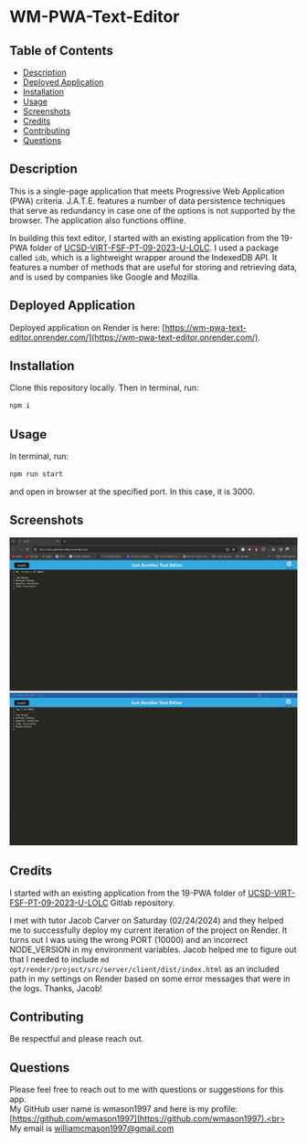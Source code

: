 # WM-PWA-Text-Editor


## Table of Contents
* [Description](#description)
* [Deployed Application](#deployed-application)
* [Installation](#installation-instructions)
* [Usage](#usage-instructions)
* [Screenshots](#screenshots)
* [Credits](#credits)
* [Contributing](#contribution-guidelines)
* [Questions](#questions)

## Description <a name="description"></a> 
This is a single-page application that meets Progressive Web Application (PWA) criteria. J.A.T.E. features a number of data persistence techniques that serve as redundancy in case one of the options is not supported by the browser. The application also functions offline.

In building this text editor, I started with an existing application from the 19-PWA folder of [UCSD-VIRT-FSF-PT-09-2023-U-LOLC](https://git.bootcampcontent.com/University-of-California---San-Diego/UCSD-VIRT-FSF-PT-09-2023-U-LOLC). I used a package called `idb`, which is a lightweight wrapper around the IndexedDB API. It features a number of methods that are useful for storing and retrieving data, and is used by companies like Google and Mozilla.

## Deployed Application <a name="deployed-application"></a>
Deployed application on Render is here: [https://wm-pwa-text-editor.onrender.com/](https://wm-pwa-text-editor.onrender.com/).

## Installation <a name="installation-instructions"></a>
Clone this repository locally. Then in terminal, run:
```md
npm i
```

## Usage <a name="usage-instructions"></a>
In terminal, run:
```md
npm run start
```

and open in browser at the specified port. In this case, it is 3000.

## Screenshots <a name="screenshots"></a>
![Screenshot 1](/Assets/WM-PWA-Text-Editor-1.png)
![Screenshot 2](/Assets/WM-PWA-Text-Editor-2.png)


## Credits <a name = "credits"></a>
I started with an existing application from the 19-PWA folder of [UCSD-VIRT-FSF-PT-09-2023-U-LOLC](https://git.bootcampcontent.com/University-of-California---San-Diego/UCSD-VIRT-FSF-PT-09-2023-U-LOLC) Gitlab repository.

I met with tutor Jacob Carver on Saturday (02/24/2024) and they helped me to successfully deploy my current iteration of the project on Render. It turns out I was using the wrong PORT (10000) and an incorrect NODE_VERSION in my environment variables. Jacob helped me to figure out that I needed to include ```md opt/render/project/src/server/client/dist/index.html``` as an included path in my settings on Render based on some error messages that were in the logs. Thanks, Jacob!


## Contributing <a name="contribution-guidelines"></a>
Be respectful and please reach out.


## Questions <a name="questions"></a>
Please feel free to reach out to me with questions or suggestions for this app.<br>
My GitHub user name is wmason1997 and here is my profile: [https://github.com/wmason1997](https://github.com/wmason1997).<br>
My email is williamcmason1997@gmail.com